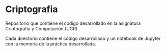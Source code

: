 # Criptografia

Repositorio que contiene el código desarrollado en la asignatura Criptografía y Computación (UGR).

Cada directorio contiene el código desarrollado y un notebook de Jupyter con la memoria de la práctica desarrollada.
